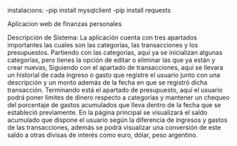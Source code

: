instalacions:
-pip install mysqlclient
-pip install requests



Aplicacion web de finanzas personales

Descripción de Sistema: La aplicación cuenta con tres apartados importantes las cuales son las categorías, las transacciones y los presupuestos.
Partiendo con las categorías, aquí ya se inicializan algunas categorías, pero tienes la opción de editar o eliminar las que ya están y crear nuevas, Siguiendo con el apartado de transacciones, aquí se llevara un historial de cada ingreso o gasto que registre el usuario junto con una descripción y un monto además de la fecha en que se registró dicha transacción. Terminando está el apartado de presupuesto, aquí el usuario podrá poner límites de dinero respecto a categorías y mantener un chequeo del porcentaje de gastos acumulados que lleva dentro de la fecha que se estableció previamente.
En la página principal se visualizará el saldo acumulado que dispone el usuario según la diferencia de ingresos y gastos de las transacciones, además se podrá visualizar una conversión de este saldo a otras divisas de interés como euro, dólar, peso argentino.

